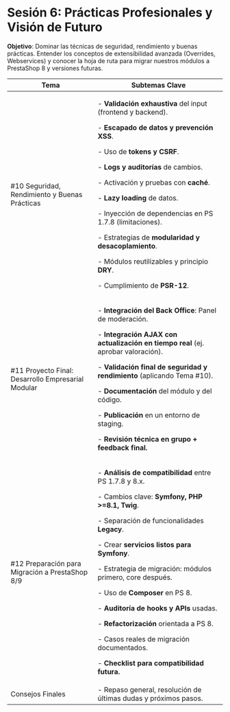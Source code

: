 # Sesión 6: Prácticas Profesionales y Visión de Futuro

**Objetivo**: Dominar las técnicas de seguridad, rendimiento y buenas prácticas. Entender los conceptos de extensibilidad avanzada (Overrides, Webservices) y conocer la hoja de ruta para migrar nuestros módulos a PrestaShop 8 y versiones futuras.

| Tema                                               | Subtemas Clave                                                                                                                                                                                                                                                                                                                                                                                                                                                                                                                                                                                                                   |
| -------------------------------------------------- | -------------------------------------------------------------------------------------------------------------------------------------------------------------------------------------------------------------------------------------------------------------------------------------------------------------------------------------------------------------------------------------------------------------------------------------------------------------------------------------------------------------------------------------------------------------------------------------------------------------------------------- |
| #10 Seguridad, Rendimiento y Buenas Prácticas      | <p>- <strong>Validación exhaustiva</strong> del input (frontend y backend).</p><p>- <strong>Escapado de datos y prevención XSS</strong>.</p><p>- Uso de <strong>tokens y CSRF</strong>.</p><p>- <strong>Logs y auditorías</strong> de cambios.</p><p>- Activación y pruebas con <strong>caché</strong>.</p><p>- <strong>Lazy loading</strong> de datos.</p><p>- Inyección de dependencias en PS 1.7.8 (limitaciones).</p><p>- Estrategias de <strong>modularidad y desacoplamiento</strong>.</p><p>- Módulos reutilizables y principio <strong>DRY</strong>.</p><p>- Cumplimiento de <strong>PSR-12</strong>.</p>                |
| #11 Proyecto Final: Desarrollo Empresarial Modular | <p>- <strong>Integración del Back Office</strong>: Panel de moderación.</p><p>- <strong>Integración AJAX con actualización en tiempo real</strong> (ej. aprobar valoración).</p><p>- <strong>Validación final de seguridad y rendimiento</strong> (aplicando Tema #10).</p><p>- <strong>Documentación</strong> del módulo y del código.</p><p>- <strong>Publicación</strong> en un entorno de staging.</p><p>- <strong>Revisión técnica en grupo + feedback final.</strong></p>                                                                                                                                                  |
| #12 Preparación para Migración a PrestaShop 8/9    | <p>- <strong>Análisis de compatibilidad</strong> entre PS 1.7.8 y 8.x.</p><p>- Cambios clave: <strong>Symfony, PHP >=8.1, Twig</strong>.</p><p>- Separación de funcionalidades <strong>Legacy</strong>.</p><p>- Crear <strong>servicios listos para Symfony</strong>.</p><p>- Estrategia de migración: módulos primero, core después.</p><p>- Uso de <strong>Composer</strong> en PS 8.</p><p>- <strong>Auditoría de hooks y APIs</strong> usadas.</p><p>- <strong>Refactorización</strong> orientada a PS 8.</p><p>- Casos reales de migración documentados.</p><p>- <strong>Checklist para compatibilidad futura.</strong></p> |
| Consejos Finales                                   | - Repaso general, resolución de últimas dudas y próximos pasos.                                                                                                                                                                                                                                                                                                                                                                                                                                                                                                                                                                  |
